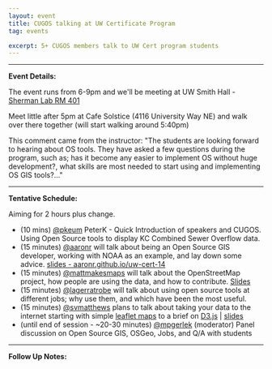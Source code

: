 ```yaml
---
layout: event
title: CUGOS talking at UW Certificate Program
tag: events

excerpt: 5+ CUGOS members talk to UW Cert program students
---
```

 
---
__Event Details:__

The event runs from 6-9pm  and we'll be meeting at UW Smith Hall - [Sherman Lab RM 401](http://www.washington.edu/maps/#!/smi)

Meet little after 5pm at Cafe Solstice (4116 University Way NE) and walk over there together (will start walking around 5:40pm) 

This comment came from the instructor:
"The students are looking forward to hearing about OS tools.  They have asked a few questions during the program, such as; has it become any easier to implement OS without huge development?, what skills are most needed to start using and implementing OS GIS tools?..."

---
__Tentative Schedule:__

Aiming for 2 hours plus change.

- (10 mins) [@pkeum](https://github.com/keum) PeterK - Quick Introduction of speakers and CUGOS. Using Open Source tools to display KC Combined Sewer Overflow data. 
- (15 minutes) [@aaronr](https://github.com/aaronr) will talk about being an Open Source GIS developer, working with NOAA as an example, and lay down some advice. [slides - aaronr.github.io/uw-cert-14](http://aaronr.github.io/uw-cert-14)
- (15 minutes) [@mattmakesmaps](https://github.com/mattmakesmaps) will talk about the OpenStreetMap project, how people are using the data, and how to contribute. [Slides](https://speakerdeck.com/mattmakesmaps/osm-overview-uw-gis-cert-2014)
- (15 minutes) [@lagerratrobe](http://dl.dropboxusercontent.com/u/26575408/gis_cert/slide_1.html) will talk about using open source tools at different jobs; why use them, and which have been the most useful.
- (15 minutes) [@svmatthews](https://github.com/svmatthews) plans to talk about taking your data to the internet starting with simple [leaflet maps](http://leafletjs.com/) to a brief on [D3.js](http://d3js.org/) | [slides](http://svmatthews.github.io/uwgis2014/)
- (until end of session - ~20-30 minutes) [@mpgerlek](https://github.com/mpgerlek) (moderator) Panel discussion on Open Source GIS, OSGeo, Jobs, and Q/A with students


---
__Follow Up Notes:__
